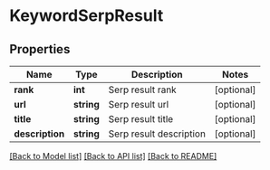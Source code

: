 # KeywordSerpResult

## Properties
Name | Type | Description | Notes
------------ | ------------- | ------------- | -------------
**rank** | **int** | Serp result rank | [optional] 
**url** | **string** | Serp result url | [optional] 
**title** | **string** | Serp result title | [optional] 
**description** | **string** | Serp result description | [optional] 

[[Back to Model list]](../../README.md#documentation-for-models) [[Back to API list]](../../README.md#documentation-for-api-endpoints) [[Back to README]](../../README.md)

